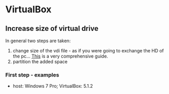# VirtualBox

## Increase size of virtual drive
In general two steps are taken:
1. change size of the vdi file - as if you were going to exchange the HD of the pc...
[This](https://dev.to/ech0server/how-to-resize-a-virtualbox-linux-vdi-disk-under-windows-host-2d1p) is a very comprehensive guide.
2. partition the added space

### First step - examples
* host: Windows 7 Pro; VirtualBox: 5.1.2

